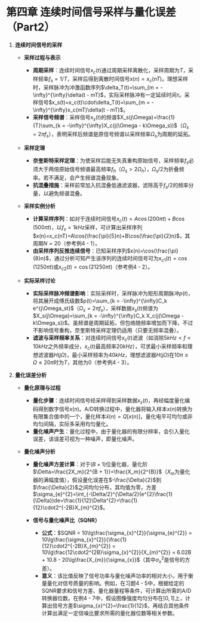 # 第四章 连续时间信号采样与量化误差（Part2）

1. **连续时间信号的采样**

    * **采样过程与表示**

      * **周期采样**：连续时间信号$x_c(t)$通过周期采样离散化，采样周期为$T$，采样频率$f_s = 1/T$，采样后得到离散时间信号$x(n)=x_c(nT)$。理想采样时，采样脉冲为冲激函数序列$\delta_T(t)=\sum_{m = -\infty}^{\infty}\delta(t - mT)$，实际采样脉冲有一定延续时间$\tau$。采样信号$x_s(t)=x_c(t)\cdot\delta_T(t)=\sum_{m = -\infty}^{\infty}x_c(mT)\delta(t - mT)$。
      * **采样信号频谱**：采样信号$x_s(t)$的频谱$X_s(j\Omega)=\frac{1}{T}\sum_{k = -\infty}^{\infty}X_c(j(\Omega - k\Omega_s))$（$\Omega_s = 2\pi f_s$），表明采样后频谱是原信号频谱以采样频率$\Omega_s$为周期的延拓。
    * **采样定理**

      * **奈奎斯特采样定理**：为使采样后能无失真重构原始信号，采样频率$f_s$必须大于两倍原始信号频谱最高频率$f_h$（$\Omega_s>2\Omega_h$），$\Omega_s/2$为折叠频率。若不满足，会产生频谱混叠现象。
      * **抗混叠措施**：采样前常加入抗混叠低通滤波器，滤除高于$f_s/2$的频率分量，以避免频谱混叠。
    * **采样实例分析**

      * **计算采样序列**：如对于连续时间信号$x_c(t)=A\cos(200\pi t)+B\cos(500\pi t)$，以$f_s = 1kHz$采样，可计算出采样序列$x(n)=x_c(nT)=A\cos(\frac{\pi}{5}n)+B\cos(\frac{\pi}{2}n)$，其周期$N = 20$（参考例4 - 1）。
      * **由采样序列反推连续信号**：已知采样序列$x(n)=\cos(\frac{\pi}{8}n)$，通过分析可知产生该序列的连续时间信号可为$x_{c1}(t)=\cos(1250\pi t)$或$x_{c2}(t)=\cos(21250\pi t)$（参考例4 - 2）。
    * **实际采样讨论**

      * **实际采样脉冲频谱影响**：实际采样时，采样脉冲为矩形周期脉冲$p(t)$，将其展开成傅氏级数$p(t)=\sum_{k = -\infty}^{\infty}C_k e^{j\Omega_st}$（$\Omega_s = 2\pi f_s$），采样数据$x_s(t)$频谱为$X_s(j\Omega)=\sum_{k = -\infty}^{\infty}C_k X_c(j(\Omega - k\Omega_s))$。虽频谱是周期延拓，但包络随频率增加而下降，不过不影响信号重构，奈奎斯特采样定理仍适用（只要无频率混叠）。
      * **滤波与采样频率关系**：对连续时间信号$x_c(t)$滤波（如消除$5kHz<f<10kHz$之外频率成分，$x_c(t)$最高频率$20kHz$），可求最小采样频率和理想滤波器$H(j\Omega)$，最小采样频率为$40kHz$，理想滤波器$H(j\Omega)$在$10\pi\leq\Omega\leq20\pi$时为$T$，其他为$0$（参考例4 - 3）。
2. **量化误差分析**

    * **量化原理与过程**

      * **量化步骤**：连续时间信号经采样得到采样数据$x_s(t)$，再经幅度量化编码得到数字信号$x(n)$。A/D转换过程中，量化器将输入样本$x(n)$转换为有限集合值中的一个，量化样本$\hat{x}(n)=Q[x(n)]$，量化电平可均匀或非均匀间隔，实际多采用均匀量化。
      * **量化噪声产生**：量化过程中，由于量化器的有限分辨率，会引入量化误差，该误差可视为一种噪声，即量化噪声。
    * **量化噪声分析**

      * **量化噪声方差计算**：对于$(B + 1)$位量化器，量化阶$\Delta=\frac{2X_m}{2^{B + 1}}=\frac{X_m}{2^{B}}$（$X_m$为量化器的满幅度值），假设量化误差在$-\frac{\Delta}{2}$到$\frac{\Delta}{2}$之间均匀分布，其均值为零，方差$\sigma_{e}^{2}=\int_{-\Delta/2}^{\Delta/2}(e^{2}\frac{1}{\Delta})de=\frac{1}{12}\Delta^{2}=\frac{1}{12}\cdot2^{-2B}X_{m}^{2}$。
      * **信号与量化噪声比（SQNR）**

        * **公式**：$SQNR = 10\lg\frac{\sigma_{x}^{2}}{\sigma_{e}^{2}} = 10\lg\frac{\sigma_{x}^{2}}{\frac{1}{12}\cdot2^{-2B}X_{m}^{2}} = 10\lg\frac{12\cdot2^{2B}\sigma_{x}^{2}}{X_{m}^{2}} = 6.02B + 10.8 - 20\lg\frac{X_{m}}{\sigma_{x}}$（其中$\sigma_{x}^{2}$是信号的方差）。
        * **意义**：该比值反映了信号功率与量化噪声功率的相对大小，用于衡量量化对信号质量的影响。例如，在习题4 - 5中，根据给定的SQNR要求和信号方差、量化器量程等条件，可计算出所需的A/D转换器位数。在例4 - 7中，假设图像强度均匀分布在$[0,1]$上，计算出信号方差$\sigma_{x}^{2}=\frac{1}{12}$，再结合其他条件计算出满足一定信噪比要求所需的量化器位数等相关参数。
